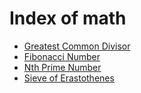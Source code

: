 # Index of math

* [Greatest Common Divisor](greatest_common_divisor.py)
* [Fibonacci Number](fibonacci_number.py)
* [Nth Prime Number](prime.py)
* [Sieve of Erastothenes](sieve_of_eratosthenes.py)

